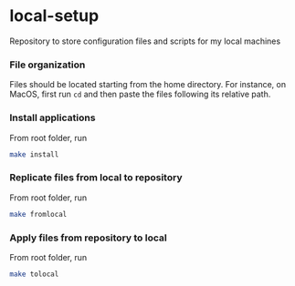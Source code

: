 # local-setup
Repository to store configuration files and scripts for my local machines

### File organization
Files should be located starting from the home directory. For instance, on MacOS, first run `cd` and then paste the files following its relative path.


### Install applications
From root folder, run
```bash
make install
```


### Replicate files from local to repository
From root folder, run

```bash
make fromlocal
```


### Apply files from repository to local
From root folder, run

```bash
make tolocal
```
